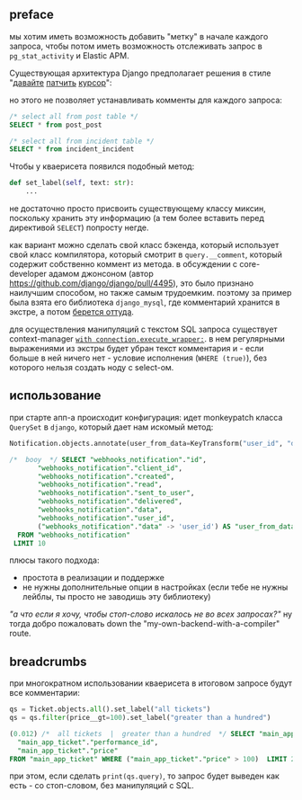 ## preface

мы хотим иметь возможность добавить "метку" в начале каждого запроса,
чтобы потом иметь возможность отслеживать запрос в `pg_stat_activity` и
Elastic APM.

Существующая архитектура Django предполагает решения в стиле "[давайте](https://github.com/shezadkhan137/django-sql-commenter/blob/master/django_sql_commenter/db/backends/shared/commenter_cursor.py) [патчить](https://github.com/adw0rd/django-sql-stacktrace/blob/master/sqlstacktrace/stacktracecursor.py) [курсор](https://groups.google.com/d/msg/django-developers/14ixsfu4VAw/XcWlpxLtm1EJ)":

но этого не позволяет устанавливать комменты для каждого запроса:

```sql
/* select all from post table */
SELECT * from post_post

/* select all from incident table */
SELECT * from incident_incident
```

Чтобы у кваерисета появился подобный метод:

```python
def set_label(self, text: str):
    ...
```

не достаточно просто присвоить существующему классу миксин, поскольку хранить эту информацию (а тем более вставить перед директивой `SELECT`) попросту негде.

как вариант можно сделать свой класс бэкенда, который использует свой класс компилятора, который смотрит в `query.__comment`, который содержит собственно коммент из метода. в обсуждении с core-developer адамом джонсоном (автор https://github.com/django/django/pull/4495), это было признано наилучшим способом, но также самым трудоемким. поэтому за пример была взята его библиотека `django_mysql`, где комментарий хранится в экстре, а потом [берется оттуда](https://github.com/adamchainz/django-mysql/blob/master/src/django_mysql/apps.py#L51).

для осуществления манипуляций с текстом SQL запроса существует context-manager [`with connection.execute_wrapper:`](https://docs.djangoproject.com/en/3.0/topics/db/instrumentation/#connection-execute-wrapper). в нем регулярными выражениями из экстры будет убран текст комментария и - если больше в ней ничего нет - условие исполнения (`WHERE (true)`), без которого нельзя создать ноду с select-ом.

## использование

при старте апп-а происходит конфигурация: идет monkeypatch класса `QuerySet` в `django`, который дает нам
искомый метод:

```python
Notification.objects.annotate(user_from_data=KeyTransform("user_id", "data")).set_label("booy")[:10]
```
```sql
/*  booy  */ SELECT "webhooks_notification"."id",
       "webhooks_notification"."client_id",
       "webhooks_notification"."created",
       "webhooks_notification"."read",
       "webhooks_notification"."sent_to_user",
       "webhooks_notification"."delivered",
       "webhooks_notification"."data",
       "webhooks_notification"."user_id",
       ("webhooks_notification"."data" -> 'user_id') AS "user_from_data"
  FROM "webhooks_notification"
 LIMIT 10
```

плюсы такого подхода:

- простота в реализации и поддержке
- не нужны дополнительные опции в настройках (если тебе не нужны лейблы, ты просто не заводишь эту библиотеку)

*"а что если я хочу, чтобы стоп-слово искалось не во всех запросах?"* ну тогда добро пожаловать down the "my-own-backend-with-a-compiler" route.

## breadcrumbs

при многократном использовании кваерисета в итоговом запросе будут все комментарии:

```python
qs = Ticket.objects.all().set_label("all tickets")
qs = qs.filter(price__gt=100).set_label("greater than a hundred")
```
```sql
(0.012) /*  all tickets  |  greater than a hundred  */ SELECT "main_app_ticket"."id",
  "main_app_ticket"."performance_id",
  "main_app_ticket"."price" 
FROM "main_app_ticket" WHERE ("main_app_ticket"."price" > 100)  LIMIT 21; args=(100,)
```

при этом, если сделать `print(qs.query)`, то запрос будет выведен как есть - со стоп-словом, без манипуляций c SQL.
